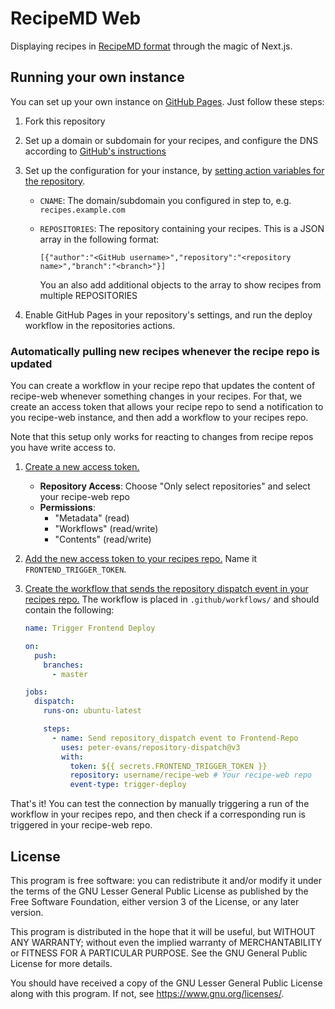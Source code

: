 # RecipeMD Web

Displaying recipes in [RecipeMD format](https://github.com/RecipeMD/RecipeMD) through the magic of Next.js.

## Running your own instance

You can set up your own instance on [GitHub Pages](https://pages.github.com). Just follow these steps:

1. Fork this repository

2. Set up a domain or subdomain for your recipes, and configure the DNS according to [GitHub's instructions](https://docs.github.com/en/pages/configuring-a-custom-domain-for-your-github-pages-site/managing-a-custom-domain-for-your-github-pages-site)

3. Set up the configuration for your instance, by [setting action variables for the repository](https://docs.github.com/en/actions/writing-workflows/choosing-what-your-workflow-does/store-information-in-variables#creating-configuration-variables-for-a-repository).

   - `CNAME`: The domain/subdomain you configured in step to, e.g. `recipes.example.com`

   - `REPOSITORIES`: The repository containing your recipes. This is a JSON array in the following format:
     ```
     [{"author":"<GitHub username>","repository":"<repository name>","branch":"<branch>"}]
     ```
     You an also add additional objects to the array to show recipes from multiple REPOSITORIES

4. Enable GitHub Pages in your repository's settings, and run the deploy workflow in the repositories actions.

### Automatically pulling new recipes whenever the recipe repo is updated

You can create a workflow in your recipe repo that updates the content of recipe-web whenever something changes in your recipes. For that, we create an access token that allows your recipe repo to send a notification to you recipe-web instance, and then add a workflow to your recipes repo.

Note that this setup only works for reacting to changes from recipe repos you have write access to.

1. [Create a new access token.](https://docs.github.com/en/authentication/keeping-your-account-and-data-secure/managing-your-personal-access-tokens#creating-a-fine-grained-personal-access-token)
   - **Repository Access**: Choose "Only select repositories" and select your recipe-web repo
   - **Permissions**:
     - "Metadata" (read)
     - "Workflows" (read/write)
     - "Contents" (read/write)
2. [Add the new access token to your recipes repo.](https://docs.github.com/en/actions/how-tos/write-workflows/choose-what-workflows-do/use-secrets?ref=fal-blog&tool=webui#creating-secrets-for-a-repository) Name it `FRONTEND_TRIGGER_TOKEN`.
3. [Create the workflow that sends the repository dispatch event in your recipes repo.](https://github.com/marketplace/actions/repository-dispatch) The workflow is placed in `.github/workflows/` and should contain the following:

   ```yml
   name: Trigger Frontend Deploy

   on:
     push:
       branches:
         - master

   jobs:
     dispatch:
       runs-on: ubuntu-latest

       steps:
         - name: Send repository_dispatch event to Frontend-Repo
           uses: peter-evans/repository-dispatch@v3
           with:
             token: ${{ secrets.FRONTEND_TRIGGER_TOKEN }}
             repository: username/recipe-web # Your recipe-web repo
             event-type: trigger-deploy
   ```

That's it! You can test the connection by manually triggering a run of the workflow in your recipes repo, and then check if a corresponding run is triggered in your recipe-web repo.

## License

This program is free software: you can redistribute it and/or modify
it under the terms of the GNU Lesser General Public License as
published by the Free Software Foundation, either version 3 of the
License, or any later version.

This program is distributed in the hope that it will be useful,
but WITHOUT ANY WARRANTY; without even the implied warranty of
MERCHANTABILITY or FITNESS FOR A PARTICULAR PURPOSE.  See the
GNU General Public License for more details.

You should have received a copy of the GNU Lesser General Public License
along with this program. If not, see https://www.gnu.org/licenses/.
